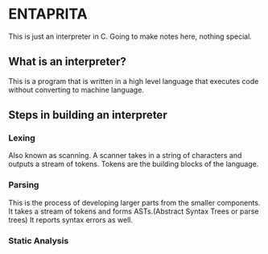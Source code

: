 # ENTAPRITA

This is just an interpreter in C. Going to make notes here, nothing special.

## What is an interpreter?

This is a program that is written in a high level language that executes code without converting to machine language.

## Steps in building an interpreter

### Lexing

Also known as scanning. A scanner takes in a string of characters and outputs a stream of tokens. Tokens are the building blocks of the language.

### Parsing

This is the process of developing larger parts from the smaller components. It takes a stream of tokens and forms ASTs.(Abstract Syntax Trees or parse trees) It reports syntax errors as well.

### Static Analysis
